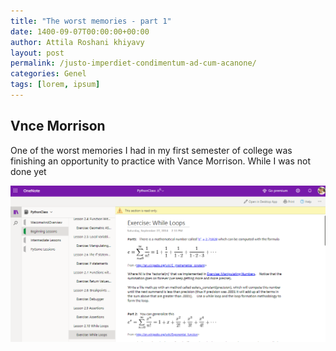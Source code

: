 ```yaml
---
title: "The worst memories - part 1"
date: 1400-09-07T00:00:00+00:00
author: Attila Roshani khiyavy
layout: post
permalink: /justo-imperdiet-condimentum-ad-cum-acanone/
categories: Genel
tags: [lorem, ipsum]
---
```

## Vnce Morrison 
One of the worst memories I had in my first semester of college was finishing an opportunity to practice with Vance Morrison. While I was not done yet

![vance](/assets/images/vancemorrison.jpg "vance")




